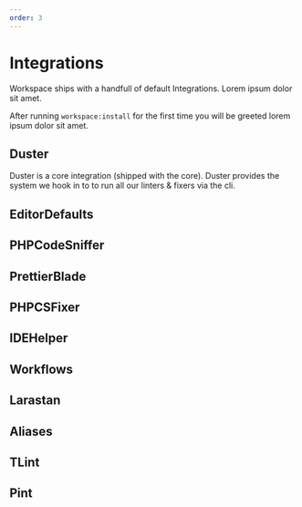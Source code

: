 ```yaml
---
order: 3
---
```


# Integrations

Workspace ships with a handfull of default Integrations. Lorem ipsum dolor sit amet.

After running `workspace:install` for the first time you will be greeted lorem ipsum dolor sit amet.

## Duster

Duster is a core integration (shipped with the core). Duster provides the system we hook in to to run all our linters & fixers via the cli.

## EditorDefaults

## PHPCodeSniffer

## PrettierBlade

## PHPCSFixer

## IDEHelper

## Workflows

## Larastan

## Aliases

## TLint

## Pint
